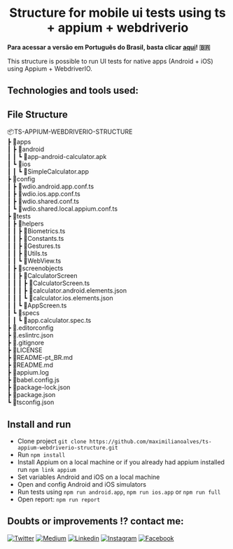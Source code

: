 <h1 align="center">Structure for mobile ui tests using ts + appium + webdriverio</h1>

<b>Para acessar a versão em Português do Brasil, basta clicar [aqui](README-pt_BR.md)! :brazil:</b>

<p>This structure is possible to run UI tests for native apps (Android + iOS) using Appium + WebdriverIO.<p>

## Technologies and tools used:
## File Structure

📦TS-APPIUM-WEBDRIVERIO-STRUCTURE  
 ┣ 📂apps  
 ┃ ┣ 📂android  
 ┃ ┃ ┗ 📜app-android-calculator.apk  
 ┃ ┗ 📂ios  
 ┃ ┃ ┗ 📜SimpleCalculator.app  
 ┣ 📂config  
 ┃ ┣ 📜wdio.android.app.conf.ts  
 ┃ ┣ 📜wdio.ios.app.conf.ts  
 ┃ ┣ 📜wdio.shared.conf.ts  
 ┃ ┗ 📜wdio.shared.local.appium.conf.ts  
 ┣ 📂tests  
 ┃ ┣ 📂helpers  
 ┃ ┃ ┣ 📜Biometrics.ts  
 ┃ ┃ ┣ 📜Constants.ts  
 ┃ ┃ ┣ 📜Gestures.ts  
 ┃ ┃ ┣ 📜Utils.ts  
 ┃ ┃ ┗ 📜WebView.ts  
 ┃ ┣ 📂screenobjects  
 ┃ ┃ ┣ 📂CalculatorScreen  
 ┃ ┃ ┃ ┣ 📜CalculatorScreen.ts  
 ┃ ┃ ┃ ┣ 📜calculator.android.elements.json  
 ┃ ┃ ┃ ┗ 📜calculator.ios.elements.json  
 ┃ ┃ ┗ 📜AppScreen.ts  
 ┃ ┗ 📂specs  
 ┃ ┃ ┗ 📜app.calculator.spec.ts  
 ┣ 📜.editorconfig  
 ┣ 📜.eslintrc.json  
 ┣ 📜.gitignore  
 ┣ 📜LICENSE  
 ┣ 📜README-pt_BR.md  
 ┣ 📜README.md  
 ┣ 📜appium.log  
 ┣ 📜babel.config.js  
 ┣ 📜package-lock.json  
 ┣ 📜package.json  
 ┗ 📜tsconfig.json  

## Install and run

- Clone project `git clone https://github.com/maximilianoalves/ts-appium-webdriverio-structure.git`
- Run `npm install`
- Install Appium on a local machine or if you already had appium installed run `npm link appium`
- Set variables Android and iOS on a local machine
- Open and config Android and iOS simulators
- Run tests using `npm run android.app`, `npm run ios.app` or `npm run full`
- Open report: `npm run report`


## Doubts or improvements !? contact me: 

[![Twitter](https://badgen.net/badge/Twitter/%40max_dacruz?icon=twitter)](https://twitter.com/max_dacruz) [![Medium](https://badgen.net/badge/Medium/%40maximilianoalves?icon=medium)](https://medium.com/@maximilianoalves) [![Linkedin](https://badgen.net/badge/Linkedin/maximilianodacruz?icon=linkedin)](https://www.linkedin.com/in/maximilianodacruz/) [![Instagram](https://badgen.net/badge/Instagram/max_dacruz?icon=instagram)](https://www.instagram.com/max_dacruz/) [![Facebook](https://badgen.net/badge/Facebook/maximilianoalvesdacruz?icon=facebook)](https://www.facebook.com/maximilianoalvesdacruz)
